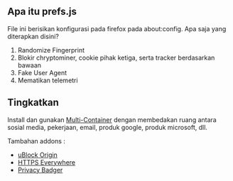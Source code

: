 ## Apa itu prefs.js

File ini berisikan konfigurasi pada firefox pada about:config. Apa saja yang diterapkan disini?

1. Randomize Fingerprint
2. Blokir chryptominer, cookie pihak ketiga, serta tracker berdasarkan bawaan
3. Fake User Agent
4. Mematikan telemetri

## Tingkatkan

Install dan gunakan [Multi-Container](https://addons.mozilla.org/en-US/firefox/addon/multi-account-containers/) dengan membedakan ruang antara sosial media, pekerjaan, email, produk google, produk microsoft, dll.

Tambahan addons : 
- [uBlock Origin](https://addons.mozilla.org/en-US/firefox/addon/ublock-origin/)
- [HTTPS Everywhere](https://addons.mozilla.org/en-US/firefox/addon/https-everywhere/)
- [Privacy Badger](https://addons.mozilla.org/en-US/firefox/addon/privacy-badger17/)

